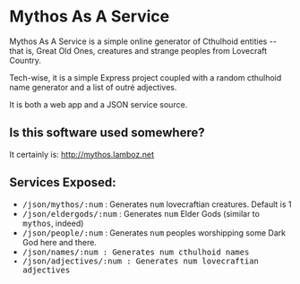 Mythos As A Service
===================

Mythos As A Service is a simple online generator of Cthulhoid entities -- that is, 
Great Old Ones, creatures and strange peoples from Lovecraft Country. 

Tech-wise, it is a simple Express project coupled with a random cthulhoid name generator and 
a list of outré adjectives. 

It is both a web app and a JSON service source. 

Is this software used somewhere?
--------------------------------

It certainly is: http://mythos.lamboz.net

Services Exposed:
-----------------

* <tt>/json/mythos/:num</tt> : Generates <tt>num</tt> lovecraftian creatures. Default is 1
* <tt>/json/eldergods/:num</tt> : Generates <tt>num</tt> Elder Gods (similar to <tt>mythos</tt>, indeed)
* <tt>/json/people/:num</tt> : Generates <tt>num</tt> peoples worshipping some Dark God here and there. 
* <tt>/json/names/:num<tt> : Generates <tt>num</tt> cthulhoid names
* <tt>/json/adjectives/:num<tt> : Generates <tt>num</tt> lovecraftian adjectives



